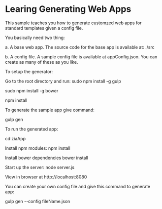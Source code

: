 # Learing Generating Web Apps

This sample teaches you how to generate customzed web apps for standard templates given a config file.


You basically need two thing:

a. A base web app. The source code for the base app is available at: ./src

b. A config file. A sample config file is available at appConfig.json. You can create as many of these as you like.



To setup the generator:

Go to the root directory and run: 
sudo npm install -g gulp

sudo npm install -g bower

npm install

To generate the sample app give command: 

gulp gen



To run the generated app:

cd ziaApp

Install npm modules: npm install

Install bower dependencies bower install

Start up the server: node server.js

View in browser at http://localhost:8080

You can create your own config file and give this command to generate app:

gulp gen --config fileName.json


